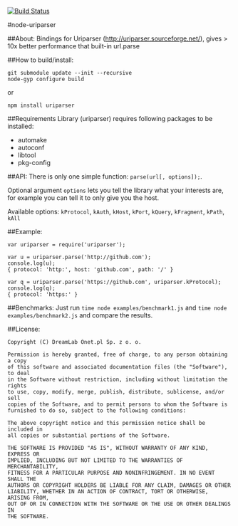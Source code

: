 [![Build Status](https://travis-ci.org/DreamLab/node-uriparser.svg?branch=master)](https://travis-ci.org/DreamLab/node-uriparser)

#node-uriparser

##About:
Bindings for Uriparser (http://uriparser.sourceforge.net/), gives > 10x better performance that built-in url.parse

##How to build/install:
```
git submodule update --init --recursive
node-gyp configure build
```
or
```
npm install uriparser
```

##Requirements
Library (uriparser) requires following packages to be installed:
- automake
- autoconf
- libtool
- pkg-config

##API:
There is only one simple function: ````parse(url[, options]);````.

Optional argument ````options```` lets you tell the library what your interests are, for example you can tell it to only give you the host.

Available options: ````kProtocol````, ````kAuth````, ````kHost````, ````kPort````, ````kQuery````, ````kFragment````, ````kPath````, ````kAll````

##Example:
```
var uriparser = require('uriparser');

var u = uriparser.parse('http://github.com');
console.log(u);
{ protocol: 'http:', host: 'github.com', path: '/' }

var q = uriparser.parse('https://github.com', uriparser.kProtocol);
console.log(q);
{ protocol: 'https:' }
```

##Benchmarks:
Just run ````time node examples/benchmark1.js```` and ````time node examples/benchmark2.js```` and compare the results.

##License:
```
Copyright (C) DreamLab Onet.pl Sp. z o. o.

Permission is hereby granted, free of charge, to any person obtaining a copy
of this software and associated documentation files (the "Software"), to deal
in the Software without restriction, including without limitation the rights
to use, copy, modify, merge, publish, distribute, sublicense, and/or sell
copies of the Software, and to permit persons to whom the Software is
furnished to do so, subject to the following conditions:

The above copyright notice and this permission notice shall be included in
all copies or substantial portions of the Software.

THE SOFTWARE IS PROVIDED "AS IS", WITHOUT WARRANTY OF ANY KIND, EXPRESS OR
IMPLIED, INCLUDING BUT NOT LIMITED TO THE WARRANTIES OF MERCHANTABILITY,
FITNESS FOR A PARTICULAR PURPOSE AND NONINFRINGEMENT. IN NO EVENT SHALL THE
AUTHORS OR COPYRIGHT HOLDERS BE LIABLE FOR ANY CLAIM, DAMAGES OR OTHER
LIABILITY, WHETHER IN AN ACTION OF CONTRACT, TORT OR OTHERWISE, ARISING FROM,
OUT OF OR IN CONNECTION WITH THE SOFTWARE OR THE USE OR OTHER DEALINGS IN
THE SOFTWARE.
```
